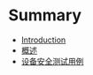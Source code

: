 # Summary

* [Introduction](README.md)
* [概述](Chapter1/Abstract.md)
* [设备安全测试用例](Chapter2/checklist.md)
